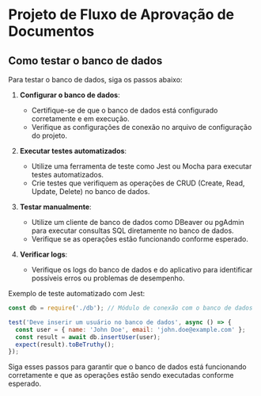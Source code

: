# Projeto de Fluxo de Aprovação de Documentos

## Como testar o banco de dados

Para testar o banco de dados, siga os passos abaixo:

1. **Configurar o banco de dados**:
   - Certifique-se de que o banco de dados está configurado corretamente e em execução.
   - Verifique as configurações de conexão no arquivo de configuração do projeto.

2. **Executar testes automatizados**:
   - Utilize uma ferramenta de teste como Jest ou Mocha para executar testes automatizados.
   - Crie testes que verifiquem as operações de CRUD (Create, Read, Update, Delete) no banco de dados.

3. **Testar manualmente**:
   - Utilize um cliente de banco de dados como DBeaver ou pgAdmin para executar consultas SQL diretamente no banco de dados.
   - Verifique se as operações estão funcionando conforme esperado.

4. **Verificar logs**:
   - Verifique os logs do banco de dados e do aplicativo para identificar possíveis erros ou problemas de desempenho.

Exemplo de teste automatizado com Jest:
```javascript
const db = require('./db'); // Módulo de conexão com o banco de dados

test('Deve inserir um usuário no banco de dados', async () => {
  const user = { name: 'John Doe', email: 'john.doe@example.com' };
  const result = await db.insertUser(user);
  expect(result).toBeTruthy();
});
```

Siga esses passos para garantir que o banco de dados está funcionando corretamente e que as operações estão sendo executadas conforme esperado.
